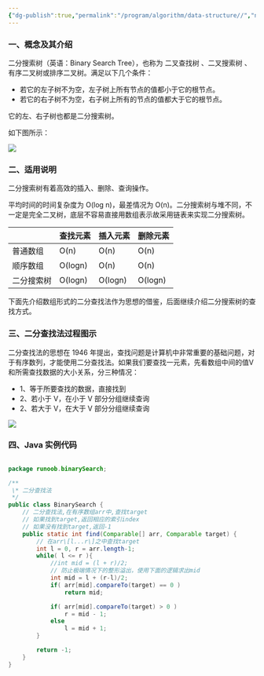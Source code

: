 ```yaml
---
{"dg-publish":true,"permalink":"/program/algorithm/data-structure//","noteIcon":""}
---
```


### 一、概念及其介绍

二分搜索树（英语：Binary Search Tree），也称为 二叉查找树 、二叉搜索树 、有序二叉树或排序二叉树。满足以下几个条件：

*   若它的左子树不为空，左子树上所有节点的值都小于它的根节点。
*   若它的右子树不为空，右子树上所有的节点的值都大于它的根节点。

它的左、右子树也都是二分搜索树。

如下图所示：

![](https://www.runoob.com/wp-content/uploads/2020/09/PbZvFQEItGIFirEP.png)

### 二、适用说明

二分搜索树有着高效的插入、删除、查询操作。

平均时间的时间复杂度为 O(log n)，最差情况为 O(n)。二分搜索树与堆不同，不一定是完全二叉树，底层不容易直接用数组表示故采用链表来实现二分搜索树。

|   | 查找元素 | 插入元素 | 删除元素 |
| --- | --- | --- | --- |
| 普通数组 | O(n) | O(n) | O(n) |
| 顺序数组 | O(logn) | O(n) | O(n) |
| 二分搜索树 | O(logn) | O(logn) | O(logn) |

下面先介绍数组形式的二分查找法作为思想的借鉴，后面继续介绍二分搜索树的查找方式。

### 三、二分查找法过程图示

二分查找法的思想在 1946 年提出，查找问题是计算机中非常重要的基础问题，对于有序数列，才能使用二分查找法。如果我们要查找一元素，先看数组中间的值V和所需查找数据的大小关系，分三种情况：

*   1、等于所要查找的数据，直接找到
*   2、若小于 V，在小于 V 部分分组继续查询
*   2、若大于 V，在大于 V 部分分组继续查询

![](https://www.runoob.com/wp-content/uploads/2020/09/RsvE28BWbRdtJ7YM.png)

### 四、Java 实例代码


```java

package runoob.binarySearch;

/**  
 \* 二分查找法  
 */  
public class BinarySearch {  
    // 二分查找法,在有序数组arr中,查找target  
    // 如果找到target,返回相应的索引index  
    // 如果没有找到target,返回-1  
    public static int find(Comparable[] arr, Comparable target) {
        // 在arr\[l...r\]之中查找target  
        int l = 0, r = arr.length-1;  
        while( l <= r ){
            //int mid = (l + r)/2;  
            // 防止极端情况下的整形溢出，使用下面的逻辑求出mid  
            int mid = l + (r-l)/2;
            if( arr[mid].compareTo(target) == 0 )  
                return mid;

            if( arr[mid].compareTo(target) > 0 )  
                r = mid - 1;  
            else  
                l = mid + 1;  
        }

        return -1;  
    }  
}
```